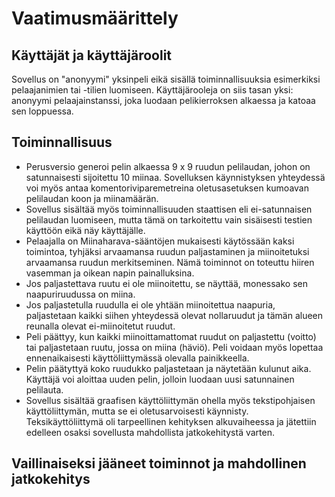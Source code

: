 # Vaatimusmäärittely

## Käyttäjät ja käyttäjäroolit

Sovellus on "anonyymi" yksinpeli eikä sisällä toiminnallisuuksia esimerkiksi pelaajanimien tai -tilien luomiseen. Käyttäjärooleja on siis tasan yksi: anonyymi pelaajainstanssi, joka luodaan pelikierroksen alkaessa ja katoaa sen loppuessa.

## Toiminnallisuus

* Perusversio generoi pelin alkaessa 9 x 9 ruudun pelilaudan, johon on satunnaisesti sijoitettu 10 miinaa. Sovelluksen käynnistyksen yhteydessä voi myös antaa komentoriviparemetreina oletusasetuksen kumoavan pelilaudan koon ja miinamäärän. 
* Sovellus sisältää myös toiminnallisuuden staattisen eli ei-satunnaisen pelilaudan luomiseen, mutta tämä on tarkoitettu vain sisäisesti testien käyttöön eikä näy käyttäjälle.
* Pelaajalla on Miinaharava-sääntöjen mukaisesti käytössään kaksi toimintoa, tyhjäksi arvaamansa ruudun paljastaminen ja miinoitetuksi arvaamansa ruudun merkitseminen. Nämä toiminnot on toteuttu hiiren vasemman ja oikean napin painalluksina.
* Jos paljastettava ruutu ei ole miinoitettu, se näyttää, monessako sen naapuriruudussa on miina.
* Jos paljastetulla ruudulla ei ole yhtään miinoitettua naapuria, paljastetaan kaikki siihen yhteydessä olevat nollaruudut ja tämän alueen reunalla olevat ei-miinoitetut ruudut.
* Peli päättyy, kun kaikki miinoittamattomat ruudut on paljastettu (voitto) tai paljastetaan ruutu, jossa on miina (häviö). Peli voidaan myös lopettaa ennenaikaisesti käyttöliittymässä olevalla painikkeella.
* Pelin päätyttyä koko ruudukko paljastetaan ja näytetään kulunut aika. Käyttäjä voi aloittaa uuden pelin, jolloin luodaan uusi satunnainen pelilauta.
* Sovellus sisältää graafisen käyttöliittymän ohella myös tekstipohjaisen käyttöliittymän, mutta se ei oletusarvoisesti käynnisty. Teksikäyttöliittymä oli tarpeellinen kehityksen alkuvaiheessa ja jätettiin edelleen osaksi sovellusta mahdollista jatkokehitystä varten.

## Vaillinaiseksi jääneet toiminnot ja mahdollinen jatkokehitys
